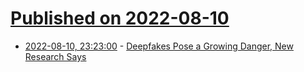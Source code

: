 # [Published on 2022-08-10](index.md)

* [2022-08-10, 23:23:00](https://soylentnews.org/article.pl?sid=22/08/09/1515245&from=rss) - [Deepfakes Pose a Growing Danger, New Research Says](https://soylentnews.org/article.pl?sid=22/08/09/1515245&from=rss)
